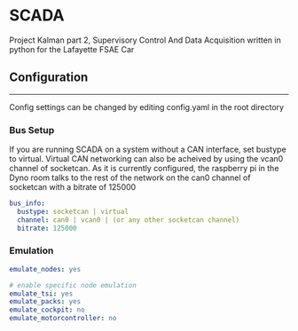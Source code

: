 # SCADA
Project Kalman part 2, Supervisory Control And Data Acquisition written in python for the Lafayette FSAE Car

## Configuration
---

Config settings can be changed by editing config.yaml in the root directory

### Bus Setup

If you are running SCADA on a system without a CAN interface, set bustype to virtual.
Virtual CAN networking can also be acheived by using the vcan0 channel of socketcan.
As it is currently configured, the raspberry pi in the Dyno room talks to the rest of
the network on the can0 channel of socketcan with a bitrate of 125000

```yaml
bus_info:
  bustype: socketcan | virtual
  channel: can0 | vcan0 | (or any other socketcan channel)
  bitrate: 125000
```

### Emulation

```yaml
emulate_nodes: yes

# enable specific node emulation
emulate_tsi: yes
emulate_packs: yes
emulate_cockpit: no
emulate_motorcontroller: no
```
